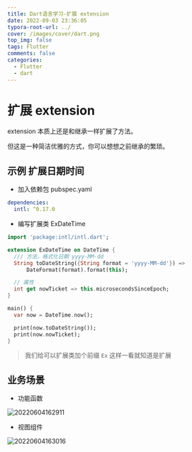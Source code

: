 ```yaml
---
title: Dart语言学习-扩展 extension
date: 2022-09-03 23:36:05
typora-root-url: ../
cover: /images/cover/dart.png
top_img: false
tags: Flutter
comments: false
categories:
  - Flutter
  - dart
---
```


# 扩展 extension

extension 本质上还是和继承一样扩展了方法。

但这是一种简洁优雅的方式，你可以想想之前继承的繁琐。

## 示例 扩展日期时间

- 加入依赖包 pubspec.yaml

```yaml
dependencies:
  intl: ^0.17.0
```

- 编写扩展类 ExDateTime

```dart
import 'package:intl/intl.dart';

extension ExDateTime on DateTime {
  /// 方法，格式化日期 yyyy-MM-dd
  String toDateString({String format = 'yyyy-MM-dd'}) =>
      DateFormat(format).format(this);

  // 属性
  int get nowTicket => this.microsecondsSinceEpoch;
}

main() {
  var now = DateTime.now();

  print(now.toDateString());
  print(now.nowTicket);
}
```

> 我们给可以扩展类加个前缀 `Ex` 这样一看就知道是扩展

## 业务场景

- 功能函数

![20220604162911](/assets/20220604162911.png)

- 视图组件

![20220604163016](/assets/20220604163016.png)
